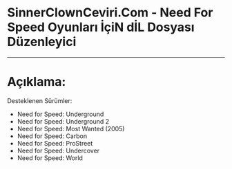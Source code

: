 # SinnerClownCeviri.Com - Need For Speed Oyunları İçiN dİL Dosyası Düzenleyici
---------------------------
# Açıklama:
Desteklenen Sürümler:
- Need for Speed: Underground
- Need for Speed: Underground 2
- Need for Speed: Most Wanted (2005)
- Need for Speed: Carbon
- Need for Speed: ProStreet
- Need for Speed: Undercover
- Need for Speed: World
